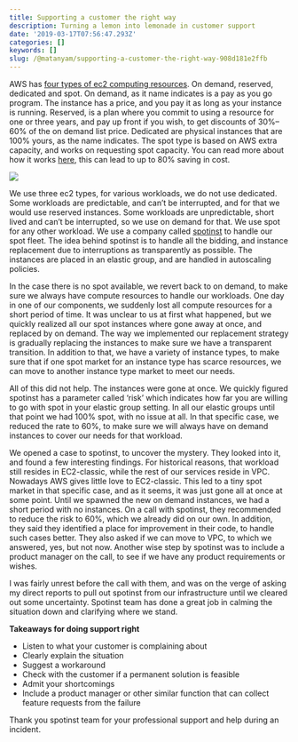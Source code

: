```yaml
---
title: Supporting a customer the right way
description: Turning a lemon into lemonade in customer support
date: '2019-03-17T07:56:47.293Z'
categories: []
keywords: []
slug: /@matanyam/supporting-a-customer-the-right-way-908d181e2ffb
---
```


AWS has [four types of ec2 computing resources](https://aws.amazon.com/ec2/pricing/). On demand, reserved, dedicated and spot. On demand, as it name indicates is a pay as you go program. The instance has a price, and you pay it as long as your instance is running. Reserved, is a plan where you commit to using a resource for one or three years, and pay up front if you wish, to get discounts of 30%–60% of the on demand list price. Dedicated are physical instances that are 100% yours, as the name indicates. The spot type is based on AWS extra capacity, and works on requesting spot capacity. You can read more about how it works [here](https://aws.amazon.com/blogs/compute/new-amazon-ec2-spot-pricing/), this can lead to up to 80% saving in cost.

![](/images/1__7GFS6oBxGfxLYD9aifNJsQ.jpeg)

We use three ec2 types, for various workloads, we do not use dedicated. Some workloads are predictable, and can’t be interrupted, and for that we would use reserved instances. Some workloads are unpredictable, short lived and can’t be interrupted, so we use on demand for that. We use spot for any other workload. We use a company called [spotinst](https://spotinst.com/) to handle our spot fleet. The idea behind spotinst is to handle all the bidding, and instance replacement due to interruptions as transparently as possible. The instances are placed in an elastic group, and are handled in autoscaling policies.

In the case there is no spot available, we revert back to on demand, to make sure we always have compute resources to handle our workloads. One day in one of our components, we suddenly lost all compute resources for a short period of time. It was unclear to us at first what happened, but we quickly realized all our spot instances where gone away at once, and replaced by on demand. The way we implemented our replacement strategy is gradually replacing the instances to make sure we have a transparent transition. In addition to that, we have a variety of instance types, to make sure that if one spot market for an instance type has scarce resources, we can move to another instance type market to meet our needs.

All of this did not help. The instances were gone at once. We quickly figured spotinst has a parameter called ‘risk’ which indicates how far you are willing to go with spot in your elastic group setting. In all our elastic groups until that point we had 100% spot, with no issue at all. In that specific case, we reduced the rate to 60%, to make sure we will always have on demand instances to cover our needs for that workload.

We opened a case to spotinst, to uncover the mystery. They looked into it, and found a few interesting findings. For historical reasons, that workload still resides in EC2-classic, while the rest of our services reside in VPC. Nowadays AWS gives little love to EC2-classic. This led to a tiny spot market in that specific case, and as it seems, it was just gone all at once at some point. Until we spawned the new on demand instances, we had a short period with no instances. On a call with spotinst, they recommended to reduce the risk to 60%, which we already did on our own. In addition, they said they identified a place for improvement in their code, to handle such cases better. They also asked if we can move to VPC, to which we answered, yes, but not now. Another wise step by spotinst was to include a product manager on the call, to see if we have any product requirements or wishes.

I was fairly unrest before the call with them, and was on the verge of asking my direct reports to pull out spotinst from our infrastructure until we cleared out some uncertainty. Spotinst team has done a great job in calming the situation down and clarifying where we stand.

**Takeaways for doing support right**

*   Listen to what your customer is complaining about
*   Clearly explain the situation
*   Suggest a workaround
*   Check with the customer if a permanent solution is feasible
*   Admit your shortcomings
*   Include a product manager or other similar function that can collect feature requests from the failure

Thank you spotinst team for your professional support and help during an incident.